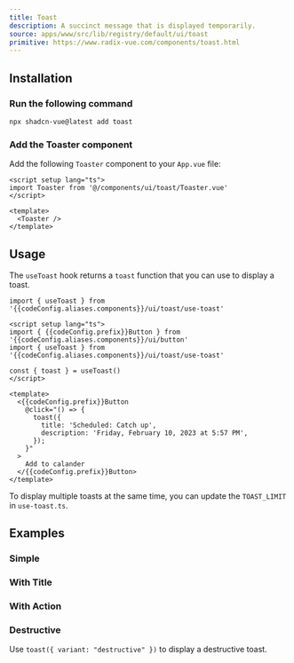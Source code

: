 ```yaml
---
title: Toast
description: A succinct message that is displayed temporarily.
source: apps/www/src/lib/registry/default/ui/toast 
primitive: https://www.radix-vue.com/components/toast.html
---
```


<script setup>
import { useConfigStore } from '@/stores/config'

const { codeConfig } = useConfigStore()
</script>


<ComponentPreview name="ToastDemo" />

## Installation
 

<Steps>

### Run the following command

```bash
npx shadcn-vue@latest add toast
```

### Add the Toaster component

Add the following `Toaster` component to your `App.vue` file:

```vue title="App.vue" {2,6}
<script setup lang="ts">
import Toaster from '@/components/ui/toast/Toaster.vue'
</script>

<template>
  <Toaster />
</template>
```
  
</Steps>
 

## Usage

The `useToast` hook returns a `toast` function that you can use to display a toast.

```tsx-vue
import { useToast } from '{{codeConfig.aliases.components}}/ui/toast/use-toast'
```

```vue-vue
<script setup lang="ts">
import { {{codeConfig.prefix}}Button } from '{{codeConfig.aliases.components}}/ui/button'
import { useToast } from '{{codeConfig.aliases.components}}/ui/toast/use-toast'

const { toast } = useToast()
</script>

<template>
  <{{codeConfig.prefix}}Button
    @click="() => {
      toast({
        title: 'Scheduled: Catch up',
        description: 'Friday, February 10, 2023 at 5:57 PM',
      });
    }"
  >
    Add to calander
  </{{codeConfig.prefix}}Button>
</template>
```

<Callout>

To display multiple toasts at the same time, you can update the `TOAST_LIMIT` in `use-toast.ts`.

</Callout>

## Examples

### Simple

<ComponentPreview name="ToastSimple" />

### With Title

<ComponentPreview name="ToastWithTitle" />

### With Action

<ComponentPreview name="ToastWithAction" />

### Destructive

Use `toast({ variant: "destructive" })` to display a destructive toast.

<ComponentPreview name="ToastDestructive" />
